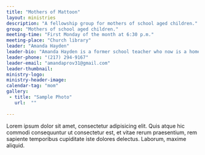 ```yaml
---
title: "Mothers of Mattoon"
layout: ministries
description: "A fellowship group for mothers of school aged children."
group: "Mothers of school aged children."
meeting-time: "First Monday of the month at 6:30 p.m."
meeting-place: "Church library"
leader: "Amanda Hayden"
leader-bio: "Amanda Hayden is a former school teacher who now is a homemaker, pastor's wife, and homeschool mom.  She also leads the Mattoon Area Christian Homeschooler's Co-op."
leader-phone: "(217) 294-9167"
leader-email: "amandaprov31@gmail.com"
leader-thumbnail: 
ministry-logo: 
ministry-header-image: 
calendar-tag: "mom"
gallery: 
 - title: "Sample Photo"
   url:  ""
 
---
```

Lorem ipsum dolor sit amet, consectetur adipisicing elit. Quis atque hic commodi consequuntur ut consectetur est, et vitae rerum praesentium, rem sapiente temporibus cupiditate iste dolores delectus. Laborum, maxime aliquid.